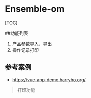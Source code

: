 # Ensemble-om
[TOC]

##功能列表
1. 产品参数导入、导出
2. 操作记录打印

## 参考案例
- https://vue-app-demo.harryho.org/
> 打印功能